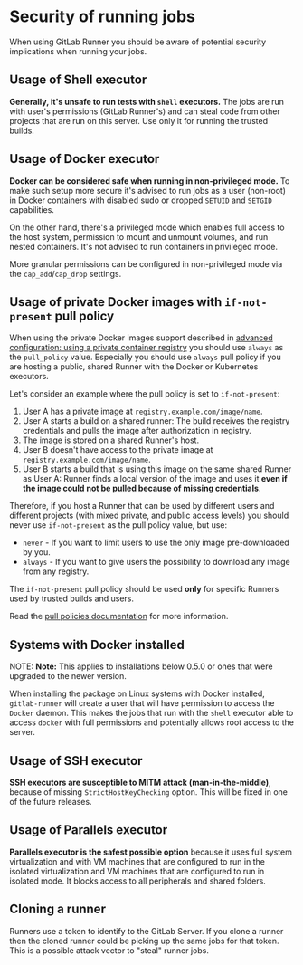 # Security of running jobs

When using GitLab Runner you should be aware of potential security implications
when running your jobs.

## Usage of Shell executor

**Generally, it's unsafe to run tests with `shell` executors.** The jobs are run
with user's permissions (GitLab Runner's) and can steal code from other
projects that are run on this server. Use only it for running the trusted builds.

## Usage of Docker executor

**Docker can be considered safe when running in non-privileged mode.** To make
such setup more secure it's advised to run jobs as a user (non-root) in Docker
containers with disabled sudo or dropped `SETUID` and `SETGID` capabilities.

On the other hand, there's a privileged mode which enables full access to the
host system, permission to mount and unmount volumes, and run nested containers.
It's not advised to run containers in privileged mode.

More granular permissions can be configured in non-privileged mode via the
`cap_add`/`cap_drop` settings.

## Usage of private Docker images with `if-not-present` pull policy

When using the private Docker images support described in
[advanced configuration: using a private container registry](../configuration/advanced-configuration.md#using-a-private-container-registry)
you should use `always` as the `pull_policy` value. Especially you should
use `always` pull policy if you are hosting a public, shared Runner with the
Docker or Kubernetes executors.

Let's consider an example where the pull policy is set to `if-not-present`:

1. User A has a private image at `registry.example.com/image/name`.
1. User A starts a build on a shared runner: The build receives the registry
   credentials and pulls the image after authorization in registry.
1. The image is stored on a shared Runner's host.
1. User B doesn't have access to the private image at `registry.example.com/image/name`.
1. User B starts a build that is using this image on the same shared Runner
   as User A: Runner finds a local version of the image and uses it **even if
   the image could not be pulled because of missing credentials**.

Therefore, if you host a Runner that can be used by different users and
different projects (with mixed private, and public access levels) you should
never use `if-not-present` as the pull policy value, but use:

- `never` - If you want to limit users to use the only image pre-downloaded by you.
- `always` - If you want to give users the possibility to download any image
  from any registry.

The `if-not-present` pull policy should be used **only** for specific Runners
used by trusted builds and users.

Read the [pull policies documentation](../executors/docker.md#how-pull-policies-work)
for more information.

## Systems with Docker installed

NOTE: **Note:**
This applies to installations below 0.5.0 or ones that were upgraded to the
newer version.

When installing the package on Linux systems with Docker installed,
`gitlab-runner` will create a user that will have permission to access the `Docker`
daemon. This makes the jobs that run with the `shell` executor able to access `docker`
with full permissions and potentially allows root access to the server.

## Usage of SSH executor

**SSH executors are susceptible to MITM attack (man-in-the-middle)**, because of
missing `StrictHostKeyChecking` option. This will be fixed in one of the future
releases.

## Usage of Parallels executor

**Parallels executor is the safest possible option** because it uses full system
virtualization and with VM machines that are configured to run in the isolated
virtualization and VM machines that are configured to run in isolated
mode. It blocks access to all peripherals and shared folders.

## Cloning a runner

Runners use a token to identify to the GitLab Server. If you clone a runner then
the cloned runner could be picking up the same jobs for that token. This is a possible
attack vector to "steal" runner jobs.
